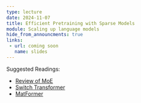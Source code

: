 ```yaml
---
type: lecture
date: 2024-11-07
title: Efficient Pretraining with Sparse Models
module: Scaling up language models
hide_from_announcments: true
links: 
 - url: coming soon
   name: slides
---
```

Suggested Readings:
 - [Review of MoE](https://arxiv.org/abs/2209.01667)
 - [Switch Transformer](https://arxiv.org/abs/2101.03961)
 - [MatFormer](https://arxiv.org/pdf/2310.07707)
